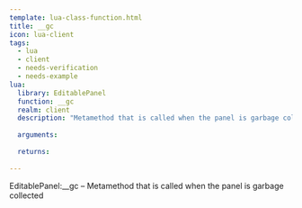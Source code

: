 ```yaml
---
template: lua-class-function.html
title: __gc
icon: lua-client
tags:
  - lua
  - client
  - needs-verification
  - needs-example
lua:
  library: EditablePanel
  function: __gc
  realm: client
  description: "Metamethod that is called when the panel is garbage collected"
  
  arguments:
  
  returns:
    
---
```


<div class="lua__search__keywords">
EditablePanel:__gc &#x2013; Metamethod that is called when the panel is garbage collected
</div>
